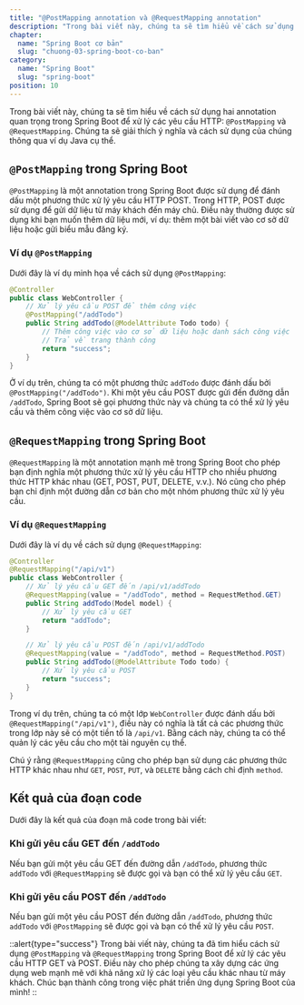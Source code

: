 ```yaml
---
title: "@PostMapping annotation và @RequestMapping annotation"
description: "Trong bài viết này, chúng ta sẽ tìm hiểu về cách sử dụng hai annotation quan trọng trong Spring Boot để xử lý các yêu cầu HTTP: @PostMapping và @RequestMapping"
chapter:
  name: "Spring Boot cơ bản"
  slug: "chuong-03-spring-boot-co-ban"
category:
  name: "Spring Boot"
  slug: "spring-boot"
position: 10
---
```


Trong bài viết này, chúng ta sẽ tìm hiểu về cách sử dụng hai annotation quan trọng trong Spring Boot để xử lý các yêu cầu HTTP: `@PostMapping` và `@RequestMapping`. Chúng ta sẽ giải thích ý nghĩa và cách sử dụng của chúng thông qua ví dụ Java cụ thể.

## `@PostMapping` trong Spring Boot

`@PostMapping` là một annotation trong Spring Boot được sử dụng để đánh dấu một phương thức xử lý yêu cầu HTTP POST. Trong HTTP, POST được sử dụng để gửi dữ liệu từ máy khách đến máy chủ. Điều này thường được sử dụng khi bạn muốn thêm dữ liệu mới, ví dụ: thêm một bài viết vào cơ sở dữ liệu hoặc gửi biểu mẫu đăng ký.

### Ví dụ `@PostMapping`

Dưới đây là ví dụ minh họa về cách sử dụng `@PostMapping`:

```java
@Controller
public class WebController {
    // Xử lý yêu cầu POST để thêm công việc
    @PostMapping("/addTodo")
    public String addTodo(@ModelAttribute Todo todo) {
        // Thêm công việc vào cơ sở dữ liệu hoặc danh sách công việc
        // Trả về trang thành công
        return "success";
    }
}
```

Ở ví dụ trên, chúng ta có một phương thức `addTodo` được đánh dấu bởi `@PostMapping("/addTodo")`. Khi một yêu cầu POST được gửi đến đường dẫn `/addTodo`, Spring Boot sẽ gọi phương thức này và chúng ta có thể xử lý yêu cầu và thêm công việc vào cơ sở dữ liệu.

## `@RequestMapping` trong Spring Boot

`@RequestMapping` là một annotation mạnh mẽ trong Spring Boot cho phép bạn định nghĩa một phương thức xử lý yêu cầu HTTP cho nhiều phương thức HTTP khác nhau (GET, POST, PUT, DELETE, v.v.). Nó cũng cho phép bạn chỉ định một đường dẫn cơ bản cho một nhóm phương thức xử lý yêu cầu.

### Ví dụ `@RequestMapping`

Dưới đây là ví dụ về cách sử dụng `@RequestMapping`:

```java
@Controller
@RequestMapping("/api/v1")
public class WebController {
    // Xử lý yêu cầu GET đến /api/v1/addTodo
    @RequestMapping(value = "/addTodo", method = RequestMethod.GET)
    public String addTodo(Model model) {
        // Xử lý yêu cầu GET
        return "addTodo";
    }

    // Xử lý yêu cầu POST đến /api/v1/addTodo
    @RequestMapping(value = "/addTodo", method = RequestMethod.POST)
    public String addTodo(@ModelAttribute Todo todo) {
        // Xử lý yêu cầu POST
        return "success";
    }
}
```

Trong ví dụ trên, chúng ta có một lớp `WebController` được đánh dấu bởi `@RequestMapping("/api/v1")`, điều này có nghĩa là tất cả các phương thức trong lớp này sẽ có một tiền tố là `/api/v1`. Bằng cách này, chúng ta có thể quản lý các yêu cầu cho một tài nguyên cụ thể.

Chú ý rằng `@RequestMapping` cũng cho phép bạn sử dụng các phương thức HTTP khác nhau như `GET`, `POST`, `PUT`, và `DELETE` bằng cách chỉ định `method`.

## Kết quả của đoạn code

Dưới đây là kết quả của đoạn mã code trong bài viết:

### Khi gửi yêu cầu GET đến `/addTodo`

Nếu bạn gửi một yêu cầu GET đến đường dẫn `/addTodo`, phương thức `addTodo` với `@RequestMapping` sẽ được gọi và bạn có thể xử lý yêu cầu `GET`.

### Khi gửi yêu cầu POST đến `/addTodo`

Nếu bạn gửi một yêu cầu POST đến đường dẫn `/addTodo`, phương thức `addTodo` với `@PostMapping` sẽ được gọi và bạn có thể xử lý yêu cầu `POST`.

::alert{type="success"}
Trong bài viết này, chúng ta đã tìm hiểu cách sử dụng `@PostMapping` và `@RequestMapping` trong Spring Boot để xử lý các yêu cầu HTTP GET và POST. Điều này cho phép chúng ta xây dựng các ứng dụng web mạnh mẽ với khả năng xử lý các loại yêu cầu khác nhau từ máy khách. Chúc bạn thành công trong việc phát triển ứng dụng Spring Boot của mình!
::
